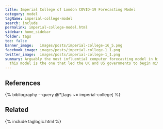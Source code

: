 ```yaml
---
title: Imperial College of London COVID-19 Forecasting Model
category: model
tagName: imperial-college-model
search: include
permalink: imperial-college-model.html
sidebar: home_sidebar
folder: tags
toc: false
banner_image:   images/posts/imperial-college-16_5.png
facebook_image: images/posts/imperial-college-1_1.png
twitter_image:  images/posts/imperial-college-1_1.png
summary: Arguably the most influential computer forecasting model in history,
  this model is the one that led the UK and US governments to begin mitigation measures.
---
```


## References

{% bibliography --query @*[tags ~= imperial-college] %}

## Related

{% include taglogic.html %}
